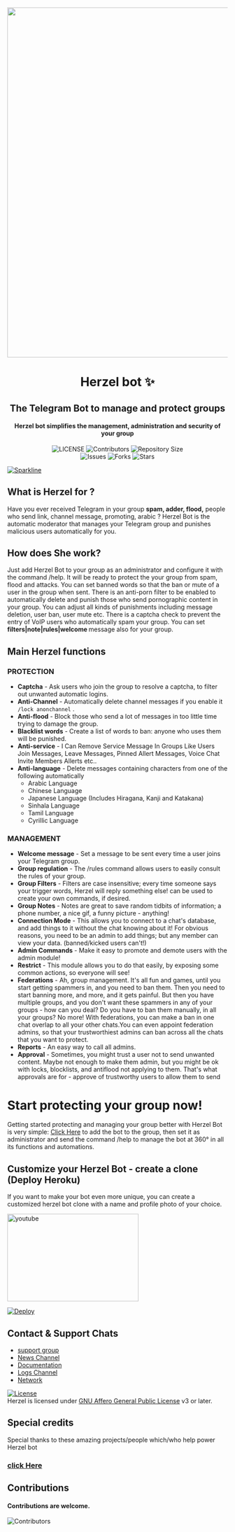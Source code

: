 <p align="center">
      <img style="width:1000px; height: 800px;"  src="https://telegra.ph/file/4488b2fe80abb963d88bd.jpg"></p>
<h1 align="center"><b>Herzel bot ✨</b></h1>
<h2 align="center"><b>The Telegram Bot to manage and protect groups</b></h2>
<h4 align="center">Herzel bot  simplifies the management, administration and security of your group</h4>

<p align="center">
    <img src="https://img.shields.io/github/license/wkprabashwara/HerzelBot?style=for-the-badge&logo=appveyor" alt="LICENSE">
    <img src="https://img.shields.io/github/contributors/wkprabashwara/HerzelBot?style=for-the-badge&logo=appveyor" alt="Contributors">
    <img src="https://img.shields.io/github/repo-size/wkprabashwara/HerzelBot?style=for-the-badge&logo=appveyor" alt="Repository Size"> <br>
    <img src="https://img.shields.io/github/issues/wkprabashwara/HerzelBot?style=for-the-badge&logo=appveyor" alt="Issues">
    <img src="https://img.shields.io/github/forks/wkprabashwara/HerzelBot?style=for-the-badge&logo=appveyor" alt="Forks">
    <img src="https://img.shields.io/github/stars/wkprabashwara/HerzelBot?style=for-the-badge&logo=appveyor" alt="Stars">
</p>

[![Sparkline](https://stars.medv.io/Teamultroid/Ultroid.svg)](https://stars.medv.io/TeamUltroid/Ultroid)

## What is Herzel for ?

Have you ever received Telegram in your group **spam, adder, flood,** people who send link, channel message, promoting, arabic ? Herzel Bot is the automatic moderator that manages your Telegram group and punishes malicious users automatically for you.

## How does She work?

Just add Herzel Bot to your group as an administrator and configure it with the command /help. It will be ready to protect the your group from spam, flood and attacks. You can set banned words so that the ban or mute of a user in the group when sent.
There is an anti-porn filter to be enabled to automatically delete and punish those who send pornographic content in your group.
You can adjust all kinds of punishments including message deletion, user ban, user mute etc. There is a captcha check to prevent the entry of VoIP users who automatically spam your group. You can set <b> filters|note|rules|welcome </b> message also for your group.

## Main Herzel functions
### PROTECTION 
  * **Captcha** - Ask users who join the group to resolve a captcha, to filter out unwanted automatic logins.
  * **Anti-Channel** - Automatically delete channel messages if you enable it `/lock anonchannel` .
  * **Anti-flood** - Block those who send a lot of messages in too little time trying to damage the group.
  * **Blacklist words** - Create a list of words to ban: anyone who uses them will be punished.
  * **Anti-service** - I Can Remove Service Message In Groups Like Users Join Messages, Leave Messages, Pinned Allert Messages, Voice Chat Invite Members Allerts etc..
  * **Anti-language** - Delete messages containing characters from one of the following automatically
       * Arabic Language
       * Chinese Language
       * Japanese Language (Includes Hiragana, Kanji and Katakana)
       * Sinhala Language
       * Tamil Language
       * Cyrillic Language

### MANAGEMENT  
   * **Welcome message** - Set a message to be sent every time a user joins your Telegram group.
   * **Group regulation** - The /rules command allows users to easily consult the rules of your group.
   * **Group Filters** - Filters are case insensitive; every time someone says your trigger words, Herzel will reply something else! can be used to create your own commands, if desired.
   * **Group Notes** - Notes are great to save random tidbits of information; a phone number, a nice gif, a funny picture - anything!
   * **Connection Mode** - This allows you to connect to a chat's database, and add things to it without the chat knowing about it! For obvious reasons, you need to be an admin to add things; but any member can view your data. (banned/kicked users can't!)
   * **Admin Commands** - Make it easy to promote and demote users with the admin module!
   * **Restrict** - This module allows you to do that easily, by exposing some common actions, so everyone will see!
   * **Federations** - Ah, group management. It's all fun and games, until you start getting spammers in, and you need to ban them. Then you need to start banning more, and more, and it gets painful. But then you have multiple groups, and you don't want these spammers in any of your groups - how can you deal? Do you have to ban them manually, in all your groups? No more! With federations, you can make a ban in one chat overlap to all your other chats.You can even appoint federation admins, so that your trustworthiest admins can ban across all the chats that you want to protect.
   * **Reports** - An easy way to call all admins.
   * **Approval** - Sometimes, you might trust a user not to send unwanted content.
Maybe not enough to make them admin, but you might be ok with locks, blocklists, and antiflood not applying to them.
That's what approvals are for - approve of trustworthy users to allow them to send 

# Start protecting your group now!
Getting started protecting and managing your group better with Herzel Bot is very simple: [Click Here](http://t.me/herzelbot?startgroup=new) to add the bot to the group, then set it as administrator and send the command /help to manage the bot at 360° in all its functions and automations.

## Customize your Herzel Bot - create a clone (Deploy Heroku)
If you want to make your bot even more unique, you can create a customized herzel bot clone with a name and profile photo of your choice.

<img style="width:300px; height: 200px;" href="https://youtu.be/ZUvFSU8W7VA" src="https://telegra.ph/file/4488b2fe80abb963d88bd.jpg" alt="youtube"> 

[![Deploy](https://www.herokucdn.com/deploy/button.svg)](https://heroku.com/deploy?template=https://github.com/wkprabashwara/herzelbot)

## Contact & Support Chats

 - [support group ](https://t.me/Herzelsup_GroUp)
 - [News Channel ](https://t.me/HerzelUpdates) 
 - [Documentation ](https://wkprabashwara.gitbook.io/herzelbot/)
 - [Logs Channel ](https://t.me/teamherzel)
 - [Network ](https://t.me/TeamHerzelSl)

[![License](https://www.gnu.org/graphics/agplv3-155x51.png)](LICENSE)   
Herzel is licensed under [GNU Affero General Public License](https://www.gnu.org/licenses/agpl-3.0.en.html) v3 or later.

## Special credits
Special thanks to these amazing projects/people which/who help power Herzel bot
### [click Here](https://wkprabashawara.gitbook.io/herzelbot/getting-started/credits)

## Contributions
#### Contributions are welcome.

![Contributors](https://contrib.rocks/image?repo=wkprabashwara/HerzelBot)
